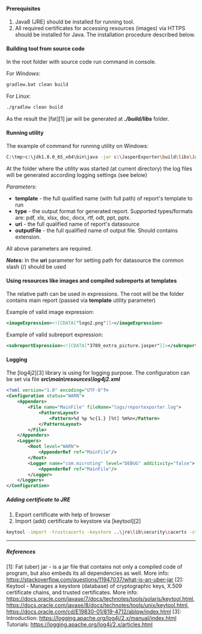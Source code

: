 #### Prerequisites

1. Java8 (JRE) should be installed for running tool.
2. All required certificates for accessing resources (images) via HTTPS should be installed for Java. The installation procedure described below.

#### Building tool from source code

In the root folder with source code run command in console.

For *Windows*:
```bash
gradlew.bat clean build
 ```
For *Linux*:
```bash
./gradlew clean build
```

As the result the [fat][1] jar will be generated at ***./build/libs*** folder.   

#### Running utility

The example of command for running utility on Windows:
```bash
C:\tmp>c:\jdk1.8.0_65_x64\bin\java -jar c:\JasperExporter\build\libs\JasperExporter.jar -template="c:\test\1316.jrxml" -type="pdf" -uri="c:/test/201805281421570431_5491.xml" -outputFile="c:\JasperExporter\results\5491.pdf"
```

At the folder where the utility was started (at current directory) the log files will be generated according logging settings (see below)


*Parameters:*
 - **template** - the full qualified name (with full path) of report's template to run
 - **type** - the output format for generated report. Supported types/formats are: pdf, xls, xlsx, doc, docx, rtf, odt, ppt, pptx. 
 - **uri** - the full qualified name of report's datasource
 - **outputFile** - the full qualified name of output file. Should contains extension.

All above parameters are required.

***Notes:*** In the **uri** parameter for setting path for datasource the common slash (/) should be used

#### Using resources like images and compiled subreports at templates

The relative path can be used in expressions. The root will be the folder contains main report (passed via **template** utility parameter)

Example of valid image expression:
```xml
<imageExpression><![CDATA["logo2.png"]]></imageExpression>
```

Example of valid subreport expression:
```xml
<subreportExpression><![CDATA["3789_extra_picture.jasper"]]></subreportExpression>
```


#### Logging 

The [log4j2][3] library is using for logging purpose.
The configuration can be set via file ***src\main\resources\log4j2.xml***

```xml
<?xml version="1.0" encoding="UTF-8"?>
<Configuration status="WARN">
    <Appenders>
        <File name="MainFile" fileName="logs/reportexporter.log">
            <PatternLayout>
                <Pattern>%d %p %c{1.} [%t] %m%n</Pattern>
            </PatternLayout>
        </File>
    </Appenders>
    <Loggers>
        <Root level="WARN">
            <AppenderRef ref="MainFile"/>
        </Root>
        <Logger name="com.microting" level="DEBUG" additivity="false">
            <AppenderRef ref="MainFile"/>
        </Logger>
    </Loggers>
</Configuration>
```

##### Adding certificate to JRE

1. Export certificate with help of browser
2. Import (add) certificate to keystore via [keytool][2] 

```bash
keytool -import -trustcacerts -keystore ..\jre\lib\security\cacerts -storepass changeit -noprompt -alias microting1eform.com -file microting.cer
```


------
##### References

[1]: Fat (uber) jar - is a jar file that contains not only a compiled code of program, but also embeds its all dependencies as well.
More info: https://stackoverflow.com/questions/11947037/what-is-an-uber-jar
[2]: Keytool - Manages a keystore (database) of cryptographic keys, X.509 certificate chains, and trusted certificates. 
More info: https://docs.oracle.com/javase/7/docs/technotes/tools/solaris/keytool.html, https://docs.oracle.com/javase/8/docs/technotes/tools/unix/keytool.html, 
https://docs.oracle.com/cd/E19830-01/819-4712/ablqw/index.html
[3]: Introduction: https://logging.apache.org/log4j/2.x/manual/index.html 
Tutorials: https://logging.apache.org/log4j/2.x/articles.html